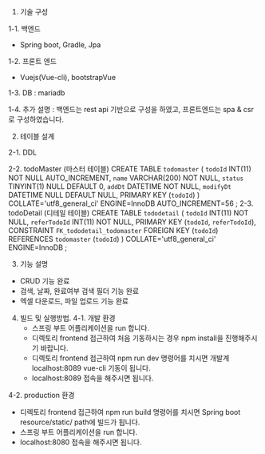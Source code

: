 1. 기술 구성

 1-1. 백엔드
 
   - Spring boot, Gradle, Jpa
   
 1-2. 프론트 엔드
 
   - Vuejs(Vue-cli), bootstrapVue
   
 1-3. DB : mariadb

 1-4. 추가 설명 : 백엔드는 rest api 기반으로 구성을 하였고, 프론트엔드는 spa & csr 로 구성하였습니다.

2. 테이블 설계

 2-1. DDL
 
 2-2. todoMaster (마스터 테이블)
	CREATE TABLE `todomaster` (
		`todoId` INT(11) NOT NULL AUTO_INCREMENT,
		`name` VARCHAR(200) NOT NULL,
		`status` TINYINT(1) NULL DEFAULT 0,
		`addDt` DATETIME NOT NULL,
		`modifyDt` DATETIME NULL DEFAULT NULL,
		PRIMARY KEY (`todoId`)
	)
	COLLATE='utf8_general_ci'
	ENGINE=InnoDB
	AUTO_INCREMENT=56
	;
 2-3. todoDetail (디테일 테이블)
     CREATE TABLE `tododetail` (
	`todoId` INT(11) NOT NULL,
	`referTodoId` INT(11) NOT NULL,
	PRIMARY KEY (`todoId`, `referTodoId`),
	CONSTRAINT `FK_tododetail_todomaster` FOREIGN KEY (`todoId`) REFERENCES `todomaster` (`todoId`)
	)
	COLLATE='utf8_general_ci'
	ENGINE=InnoDB
	;
	
3. 기능 설명
 - CRUD 기능 완료
 - 검색, 날짜, 완료여부 검색 필더 기능 완료
 - 엑셀 다운로드, 파일 업로드 기능 완료
 
4. 빌드 및 실행방법.
 4-1. 개발 환경
   - 스프링 부트 어플리케이션을 run 합니다.
   - 디렉토리 frontend 접근하여 처음 기동하시는 경우 npm install을 진행해주시기 바랍니다.
   - 디렉토리 frontend 접근하여 npm run dev 명령어를 치시면 개발계 localhost:8089 vue-cli 기동이 됩니다.
   - localhost:8089 접속을 해주시면 됩니다.
   
 4-2. production 환경
   - 디렉토리 frontend 접근하여 npm run build 명령어를 치시면 Spring boot resource/static/ path에 빌드가 됩니다.
   - 스프링 부트 어플리케이션을 run 합니다.
   - localhost:8080 접속을 해주시면 됩니다.
